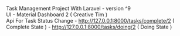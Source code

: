 Task Management Project With Laravel - version ^9  <br>
UI - Material Dashboard 2 ( Creative Tim ) <br>
Api For Task Status Change -  http://127.0.0.1:8000/tasks/complete/2     ( Complete State )
                           -  http://127.0.0.1:8000/tasks/doing/2        ( Doing State )
